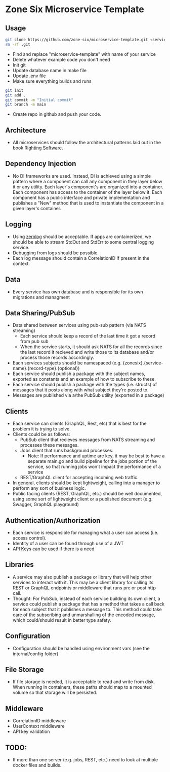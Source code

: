 # Zone Six Microservice Template

## Usage
```bash
git clone https://github.com/zone-six/microservice-template.git <service-name>
rm -rf .git
```
- Find and replace "microservice-template" with name of your service
- Delete whatever example code you don't need
- Init git
- Update database name in make file
- Update .env file
- Make sure everything builds and runs

```bash
git init
git add .
git commit -m "Initial commit"
git branch -m main
```
- Create repo in github and push your code.

## Architecture

- All microservices should follow the architectural patterns laid out in the book [Righting Software](https://www.amazon.com/Righting-Software-Juval-L%C3%B6wy/dp/0136524036).

## Dependency Injection

- No DI frameworks are used. Instead, DI is achieved using a simple pattern where a component can call any component in they layer below it or any utility. Each layer's component's are organized into a container. Each component has access to the container of the layer below it. Each component has a public interface and private implementation and publishes a "New" method that is used to instantiate the component in a given layer's container.

## Logging

- Using [zerolog](https://github.com/rs/zerolog) should be acceptable. If apps are containerized, we should be able to stream StdOut and StdErr to some central logging service.
- Debugging from logs should be possible.
- Each log message should contain a CorrelationID if present in the context.

## Data

- Every service has own database and is responsible for its own migrations and managment

## Data Sharing/PubSub

- Data shared between services using pub-sub pattern (via NATS streaming)
  - Each service should keep a record of the last time it got a record from pub sub
  - When the service starts, it should ask NATS for all the records since the last record it recieved and write those to its database and/or process those records accordingly.
- Each services subjects should be namespaced (e.g. {zonesix}.{service-name}.{record-type}.{optional})
- Each service should publish a package with the subject names, exported as constants and an example of how to subscribe to these.
- Each service should publish a package with the types (i.e. structs) of messages that it posts along with what subject they're posted to.
- Messages are published via a/the PubSub utility (exported in a package)

## Clients

- Each service can clients (GraphQL, Rest, etc) that is best for the problem it is trying to solve.
- Clients could be as follows:
  - PubSub client that recieves messages from NATS streaming and processes these messages.
  - Jobs client that runs background processes.
    - Note: If performance and uptime are key, it may be best to have a separate main.go and build pipeline for the jobs portion of the service, so that running jobs won't impact the performance of a service
  - REST/GraphQL client for accepting incoming web traffic.
- In general, clients should be kept lightweight, calling into a manager to perform any sort of business logic.
- Public facing clients (REST, GraphQL, etc.) should be well documented, using some sort of lightweight client or a published document (e.g. Swagger, GraphQL playground)

## Authentication/Authorization

- Each service is responsible for managing what a user can access (i.e. access control).
- Identity of a user can be found through use of a JWT
- API Keys can be used if there is a need

## Libraries

- A service may also publish a package or library that will help other services to interact with it. This may be a client library for calling its REST or GraphQL endpoints or middleware that runs pre or post http call.
- Thought: For PubSub, instead of each service building its own client, a service could publish a package that has a method that takes a call back for each subject that it publishes a message to. This method could take care of the subscribing and unmarshalling of the encoded message, which could/should result in better type safety.

## Configuration
- Configuration should be handled using environment vars (see the internal/config folder)

## File Storage
- If file storage is needed, it is acceptable to read and write from disk. When running in containers, these paths should map to a mounted volume so that storage will be persisted.

## Middleware
- CorrelationID middleware
- UserContext middleware
- API key validation

## TODO: 
- If more than one server (e.g. jobs, REST, etc.) need to look at multiple docker files and builds.
